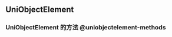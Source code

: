## UniObjectElement

<!-- CUSTOMTYPEJSON.UniObjectElement.description -->

<!-- CUSTOMTYPEJSON.UniObjectElement.extends -->

<!-- CUSTOMTYPEJSON.UniObjectElement.param -->



<!-- CUSTOMTYPEJSON.UniObjectElement.compatibility -->

<!-- CUSTOMTYPEJSON.UniObjectElement.example -->

### UniObjectElement 的方法 @uniobjectelement-methods
<!-- CUSTOMTYPEJSON.UniObjectElement.methods.bindAndroidView.name -->

<!-- CUSTOMTYPEJSON.UniObjectElement.methods.bindAndroidView.description -->

<!-- CUSTOMTYPEJSON.UniObjectElement.methods.bindAndroidView.compatibility -->

<!-- CUSTOMTYPEJSON.UniObjectElement.methods.bindAndroidView.param -->

<!-- CUSTOMTYPEJSON.UniObjectElement.methods.bindAndroidView.returnValue -->

<!-- CUSTOMTYPEJSON.UniObjectElement.methods.bindAndroidView.tutorial -->

<!-- CUSTOMTYPEJSON.UniObjectElement.methods.bindIOSView.name -->

<!-- CUSTOMTYPEJSON.UniObjectElement.methods.bindIOSView.description -->

<!-- CUSTOMTYPEJSON.UniObjectElement.methods.bindIOSView.compatibility -->

<!-- CUSTOMTYPEJSON.UniObjectElement.methods.bindIOSView.param -->

<!-- CUSTOMTYPEJSON.UniObjectElement.methods.bindIOSView.returnValue -->

<!-- CUSTOMTYPEJSON.UniObjectElement.methods.bindIOSView.tutorial -->

<!-- CUSTOMTYPEJSON.UniObjectElement.methods.takeSnapshot.name -->

<!-- CUSTOMTYPEJSON.UniObjectElement.methods.takeSnapshot.description -->

<!-- CUSTOMTYPEJSON.UniObjectElement.methods.takeSnapshot.compatibility -->

<!-- CUSTOMTYPEJSON.UniObjectElement.methods.takeSnapshot.param -->

<!-- CUSTOMTYPEJSON.UniObjectElement.methods.takeSnapshot.returnValue -->

<!-- CUSTOMTYPEJSON.UniObjectElement.methods.takeSnapshot.tutorial -->

<!-- CUSTOMTYPEJSON.UniObjectElement.methods.appendChild.name -->

<!-- CUSTOMTYPEJSON.UniObjectElement.methods.appendChild.description -->

<!-- CUSTOMTYPEJSON.UniObjectElement.methods.appendChild.compatibility -->

<!-- CUSTOMTYPEJSON.UniObjectElement.methods.appendChild.param -->

<!-- CUSTOMTYPEJSON.UniObjectElement.methods.appendChild.returnValue -->

<!-- CUSTOMTYPEJSON.UniObjectElement.methods.appendChild.tutorial -->

<!-- CUSTOMTYPEJSON.UniObjectElement.methods.insertBefore.name -->

<!-- CUSTOMTYPEJSON.UniObjectElement.methods.insertBefore.description -->

<!-- CUSTOMTYPEJSON.UniObjectElement.methods.insertBefore.compatibility -->

<!-- CUSTOMTYPEJSON.UniObjectElement.methods.insertBefore.param -->

<!-- CUSTOMTYPEJSON.UniObjectElement.methods.insertBefore.returnValue -->

<!-- CUSTOMTYPEJSON.UniObjectElement.methods.insertBefore.tutorial -->

<!-- CUSTOMTYPEJSON.UniObjectElement.methods.setAttribute.name -->

<!-- CUSTOMTYPEJSON.UniObjectElement.methods.setAttribute.description -->

<!-- CUSTOMTYPEJSON.UniObjectElement.methods.setAttribute.compatibility -->

<!-- CUSTOMTYPEJSON.UniObjectElement.methods.setAttribute.param -->

<!-- CUSTOMTYPEJSON.UniObjectElement.methods.setAttribute.returnValue -->

<!-- CUSTOMTYPEJSON.UniObjectElement.methods.setAttribute.tutorial -->

<!-- CUSTOMTYPEJSON.UniObjectElement.methods.getAttribute.name -->

<!-- CUSTOMTYPEJSON.UniObjectElement.methods.getAttribute.description -->

<!-- CUSTOMTYPEJSON.UniObjectElement.methods.getAttribute.compatibility -->

<!-- CUSTOMTYPEJSON.UniObjectElement.methods.getAttribute.param -->

<!-- CUSTOMTYPEJSON.UniObjectElement.methods.getAttribute.returnValue -->

<!-- CUSTOMTYPEJSON.UniObjectElement.methods.getAttribute.tutorial -->

<!-- CUSTOMTYPEJSON.UniObjectElement.methods.hasAttribute.name -->

<!-- CUSTOMTYPEJSON.UniObjectElement.methods.hasAttribute.description -->

<!-- CUSTOMTYPEJSON.UniObjectElement.methods.hasAttribute.compatibility -->

<!-- CUSTOMTYPEJSON.UniObjectElement.methods.hasAttribute.param -->

<!-- CUSTOMTYPEJSON.UniObjectElement.methods.hasAttribute.returnValue -->

<!-- CUSTOMTYPEJSON.UniObjectElement.methods.hasAttribute.tutorial -->

<!-- CUSTOMTYPEJSON.UniObjectElement.methods.removeAttribute.name -->

<!-- CUSTOMTYPEJSON.UniObjectElement.methods.removeAttribute.description -->

<!-- CUSTOMTYPEJSON.UniObjectElement.methods.removeAttribute.compatibility -->

<!-- CUSTOMTYPEJSON.UniObjectElement.methods.removeAttribute.param -->

<!-- CUSTOMTYPEJSON.UniObjectElement.methods.removeAttribute.returnValue -->

<!-- CUSTOMTYPEJSON.UniObjectElement.methods.removeAttribute.tutorial -->

<!-- CUSTOMTYPEJSON.UniObjectElement.methods.getBoundingClientRect.name -->

<!-- CUSTOMTYPEJSON.UniObjectElement.methods.getBoundingClientRect.description -->

<!-- CUSTOMTYPEJSON.UniObjectElement.methods.getBoundingClientRect.compatibility -->

<!-- CUSTOMTYPEJSON.UniObjectElement.methods.getBoundingClientRect.param -->

<!-- CUSTOMTYPEJSON.UniObjectElement.methods.getBoundingClientRect.returnValue -->

<!-- CUSTOMTYPEJSON.UniObjectElement.methods.getBoundingClientRect.tutorial -->

<!-- CUSTOMTYPEJSON.UniObjectElement.methods.getDrawableContext.name -->

<!-- CUSTOMTYPEJSON.UniObjectElement.methods.getDrawableContext.description -->

<!-- CUSTOMTYPEJSON.UniObjectElement.methods.getDrawableContext.compatibility -->

<!-- CUSTOMTYPEJSON.UniObjectElement.methods.getDrawableContext.param -->

<!-- CUSTOMTYPEJSON.UniObjectElement.methods.getDrawableContext.returnValue -->

<!-- CUSTOMTYPEJSON.UniObjectElement.methods.getDrawableContext.tutorial -->

<!-- CUSTOMTYPEJSON.UniObjectElement.methods.removeChild.name -->

<!-- CUSTOMTYPEJSON.UniObjectElement.methods.removeChild.description -->

<!-- CUSTOMTYPEJSON.UniObjectElement.methods.removeChild.compatibility -->

<!-- CUSTOMTYPEJSON.UniObjectElement.methods.removeChild.param -->

<!-- CUSTOMTYPEJSON.UniObjectElement.methods.removeChild.returnValue -->

<!-- CUSTOMTYPEJSON.UniObjectElement.methods.removeChild.tutorial -->

<!-- CUSTOMTYPEJSON.UniObjectElement.methods.remove.name -->

<!-- CUSTOMTYPEJSON.UniObjectElement.methods.remove.description -->

<!-- CUSTOMTYPEJSON.UniObjectElement.methods.remove.compatibility -->

<!-- CUSTOMTYPEJSON.UniObjectElement.methods.remove.param -->

<!-- CUSTOMTYPEJSON.UniObjectElement.methods.remove.returnValue -->

<!-- CUSTOMTYPEJSON.UniObjectElement.methods.remove.tutorial -->

<!-- CUSTOMTYPEJSON.UniObjectElement.methods.scrollTo.name -->

<!-- CUSTOMTYPEJSON.UniObjectElement.methods.scrollTo.description -->

<!-- CUSTOMTYPEJSON.UniObjectElement.methods.scrollTo.compatibility -->

<!-- CUSTOMTYPEJSON.UniObjectElement.methods.scrollTo.param -->

<!-- CUSTOMTYPEJSON.UniObjectElement.methods.scrollTo.returnValue -->

<!-- CUSTOMTYPEJSON.UniObjectElement.methods.scrollTo.tutorial -->

<!-- CUSTOMTYPEJSON.UniObjectElement.methods.scrollBy.name -->

<!-- CUSTOMTYPEJSON.UniObjectElement.methods.scrollBy.description -->

<!-- CUSTOMTYPEJSON.UniObjectElement.methods.scrollBy.compatibility -->

<!-- CUSTOMTYPEJSON.UniObjectElement.methods.scrollBy.param -->

<!-- CUSTOMTYPEJSON.UniObjectElement.methods.scrollBy.returnValue -->

<!-- CUSTOMTYPEJSON.UniObjectElement.methods.scrollBy.tutorial -->

<!-- CUSTOMTYPEJSON.UniObjectElement.methods.querySelector.name -->

<!-- CUSTOMTYPEJSON.UniObjectElement.methods.querySelector.description -->

<!-- CUSTOMTYPEJSON.UniObjectElement.methods.querySelector.compatibility -->

<!-- CUSTOMTYPEJSON.UniObjectElement.methods.querySelector.param -->

<!-- CUSTOMTYPEJSON.UniObjectElement.methods.querySelector.returnValue -->

<!-- CUSTOMTYPEJSON.UniObjectElement.methods.querySelector.tutorial -->

<!-- CUSTOMTYPEJSON.UniObjectElement.methods.querySelectorAll.name -->

<!-- CUSTOMTYPEJSON.UniObjectElement.methods.querySelectorAll.description -->

<!-- CUSTOMTYPEJSON.UniObjectElement.methods.querySelectorAll.compatibility -->

<!-- CUSTOMTYPEJSON.UniObjectElement.methods.querySelectorAll.param -->

<!-- CUSTOMTYPEJSON.UniObjectElement.methods.querySelectorAll.returnValue -->

<!-- CUSTOMTYPEJSON.UniObjectElement.methods.querySelectorAll.tutorial -->

<!-- CUSTOMTYPEJSON.UniObjectElement.methods.focus.name -->

<!-- CUSTOMTYPEJSON.UniObjectElement.methods.focus.description -->

<!-- CUSTOMTYPEJSON.UniObjectElement.methods.focus.compatibility -->

<!-- CUSTOMTYPEJSON.UniObjectElement.methods.focus.param -->

<!-- CUSTOMTYPEJSON.UniObjectElement.methods.focus.returnValue -->

<!-- CUSTOMTYPEJSON.UniObjectElement.methods.focus.tutorial -->

<!-- CUSTOMTYPEJSON.UniObjectElement.methods.blur.name -->

<!-- CUSTOMTYPEJSON.UniObjectElement.methods.blur.description -->

<!-- CUSTOMTYPEJSON.UniObjectElement.methods.blur.compatibility -->

<!-- CUSTOMTYPEJSON.UniObjectElement.methods.blur.param -->

<!-- CUSTOMTYPEJSON.UniObjectElement.methods.blur.returnValue -->

<!-- CUSTOMTYPEJSON.UniObjectElement.methods.blur.tutorial -->

<!-- CUSTOMTYPEJSON.UniObjectElement.methods.getAndroidView.name -->

<!-- CUSTOMTYPEJSON.UniObjectElement.methods.getAndroidView.description -->

<!-- CUSTOMTYPEJSON.UniObjectElement.methods.getAndroidView.compatibility -->

<!-- CUSTOMTYPEJSON.UniObjectElement.methods.getAndroidView.param -->

<!-- CUSTOMTYPEJSON.UniObjectElement.methods.getAndroidView.returnValue -->

<!-- CUSTOMTYPEJSON.UniObjectElement.methods.getAndroidView.tutorial -->

<!-- CUSTOMTYPEJSON.UniObjectElement.methods.getAndroidActivity.name -->

<!-- CUSTOMTYPEJSON.UniObjectElement.methods.getAndroidActivity.description -->

<!-- CUSTOMTYPEJSON.UniObjectElement.methods.getAndroidActivity.compatibility -->

<!-- CUSTOMTYPEJSON.UniObjectElement.methods.getAndroidActivity.param -->

<!-- CUSTOMTYPEJSON.UniObjectElement.methods.getAndroidActivity.returnValue -->

<!-- CUSTOMTYPEJSON.UniObjectElement.methods.getAndroidActivity.tutorial -->

